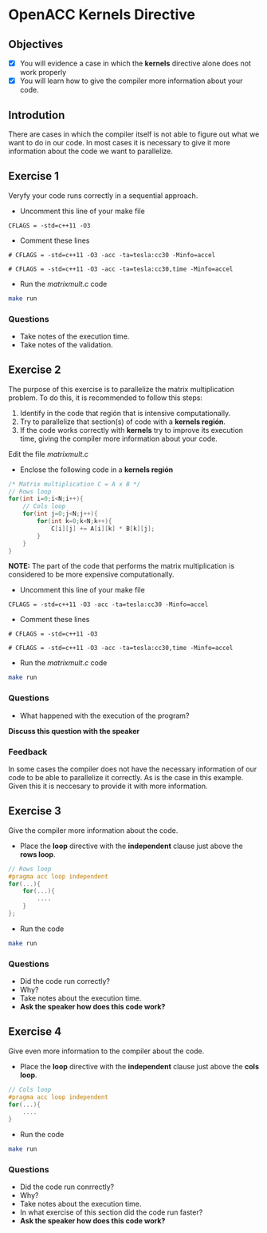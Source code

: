 # OpenACC Kernels Directive

## Objectives

- [x] You will evidence a case in which the **kernels** directive alone does not work properly
- [x] You will learn how to give the compiler more information about your code.

## Introdution

There are cases in which the compiler itself is not able to figure out what we want to do in our code. In most cases it is necessary to give it more information about the code we want to parallelize.

## Exercise 1

Veryfy your code runs correctly in a sequential approach.

* Uncomment this line of your make file

```make
CFLAGS = -std=c++11 -O3
```

* Comment these lines

```make
# CFLAGS = -std=c++11 -O3 -acc -ta=tesla:cc30 -Minfo=accel
```

```make
# CFLAGS = -std=c++11 -O3 -acc -ta=tesla:cc30,time -Minfo=accel
```
* Run the *matrixmult.c* code

```bash
make run
```

### Questions

* Take notes of the execution time.
* Take notes of the validation.

## Exercise 2

The purpose of this exercise is to parallelize the matrix multiplication problem. To do this, it is recommended to follow this steps:

1. Identify in the code that región that is intensive computationally.
2. Try to parallelize that section(s) of code with a **kernels región**. 
3. If the code works correctly with **kernels** try to improve its execution time, giving the compiler more information about your code.

Edit the file *matrixmult.c*

* Enclose the following code in a **kernels región** 

```c
/* Matrix multiplication C = A x B */
// Rows loop
for(int i=0;i<N;i++){
    // Cols loop
    for(int j=0;j<N;j++){
        for(int k=0;k<N;k++){
            C[i][j] += A[i][k] * B[k][j];
        }
    }
}

```
**NOTE:** The part of the code that performs the matrix multiplication is considered to be more expensive computationally.

* Uncomment this line of your make file

```make
CFLAGS = -std=c++11 -O3 -acc -ta=tesla:cc30 -Minfo=accel
```

* Comment these lines

```make
# CFLAGS = -std=c++11 -O3
```

```make
# CFLAGS = -std=c++11 -O3 -acc -ta=tesla:cc30,time -Minfo=accel
```
* Run the *matrixmult.c* code

```bash
make run
```

### Questions

* What happened with the execution of the program?

**Discuss this question with the speaker**

### Feedback

In some cases the compiler does not have the necessary information of our code to be able to parallelize it correctly. As is the case in this example. Given this it is neccesary to provide it with more information.

## Exercise 3

Give the compiler more information about the code.

* Place the **loop** directive with the **independent** clause just above the **rows loop**.

```c
// Rows loop
#pragma acc loop independent
for(...){
    for(...){
        ....
    }
};
```

* Run the code

```bash
make run
```

### Questions

* Did the code run correctly?
* Why?
* Take notes about the execution time.
* **Ask the speaker how does this code work?**

## Exercise 4

Give even more information to the compiler about the code.

* Place the **loop** directive with the **independent** clause just above the **cols loop**.

```c
// Cols loop
#pragma acc loop independent
for(...){
    ....
}
```

* Run the code

```bash
make run
```

### Questions

* Did the code run conrrectly?
* Why?
* Take notes about the execution time.
* In what exercise of this section did the code run faster?
* **Ask the speaker how does this code work?**